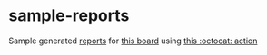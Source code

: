# sample-reports

Sample generated [reports](_reports/Sample/_report.md) for [this board](https://github.com/bryanmacfarlane/sample-reports/projects/1) using [this :octocat: action](https://github.com/bryanmacfarlane/project-reports-action)

